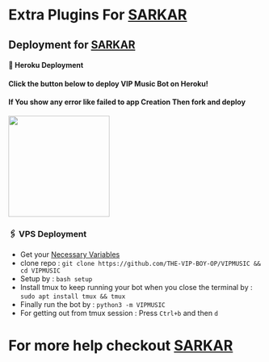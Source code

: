 # Extra Plugins For [SARKAR](https://github.com/SARKAROP123/MUSICREPOS)


## Deployment for [SARKAR](https://github.com/SARKAROP123/MUSICREPOS)

#### 🚀 Heroku Deployment

<h4>Click the button below to deploy VIP Music Bot on Heroku!</h4>    
<h4>If You show any error like failed to app Creation Then fork and deploy </h4>
<a href="https://dashboard.heroku.com/new?template=https://github.com/SARKAROP123/SARKARMUSICNEW"><img src="https://img.shields.io/badge/Deploy%20To%20Heroku-teal?style=for-the-badge&logo=heroku" width="200""/></a>


### 🖇 VPS Deployment
- Get your [Necessary Variables](https://github.com/SARKAROP123/MUSICREPOS)
- clone repo : `git clone https://github.com/THE-VIP-BOY-OP/VIPMUSIC && cd VIPMUSIC`
- Setup by : `bash setup`
- Install tmux to keep running your bot when you close the terminal by :
`sudo apt install tmux && tmux`
- Finally run the bot by :
`python3 -m VIPMUSIC`
- For getting out from tmux session : Press `Ctrl+b` and then `d`<br>


# For more help checkout [SARKAR](https://github.com/SARKAROP123/MUSICREPOS)
